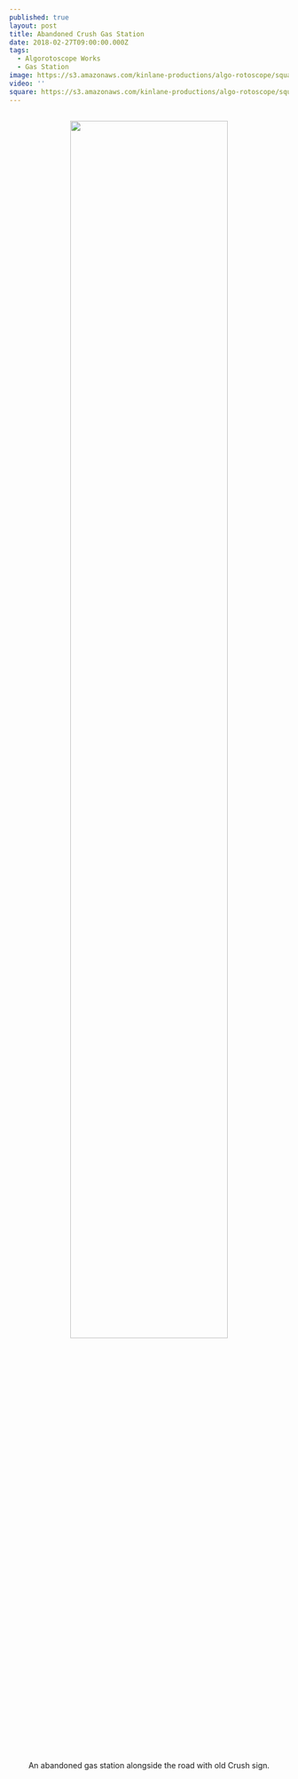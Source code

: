 ```yaml
---
published: true
layout: post
title: Abandoned Crush Gas Station
date: 2018-02-27T09:00:00.000Z
tags:
  - Algorotoscope Works
  - Gas Station
image: https://s3.amazonaws.com/kinlane-productions/algo-rotoscope/square/C106VpCVQAEkHqy.jpg
video: ''
square: https://s3.amazonaws.com/kinlane-productions/algo-rotoscope/square/C106VpCVQAEkHqy_square.jpg
---
```

<p align="center"><img src="{{ page.image }}" width="75%" style="padding: 15px;" /></p>
<center>An abandoned gas station alongside the road with old Crush sign.</center>
